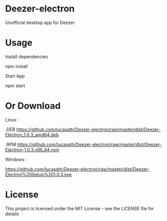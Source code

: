 # Deezer-electron
Unofficial desktop app for Deezer

# Usage

Install dependencies

npm install

Start App

npm start

# Or Download 
Linux :

.DEB https://github.com/lucasath/Deezer-electron/raw/master/dist/Deezer-Electron_1.0.3_amd64.deb

.RPM https://github.com/lucasath/Deezer-electron/raw/master/dist/Deezer-Electron-1.0.3.x86_64.rpm

Windows :

https://github.com/lucasath/Deezer-electron/raw/master/dist/Deezer-Electron%20Setup%201.0.3.exe

# License

This project is licensed under the MIT License - see the LICENSE file for details
